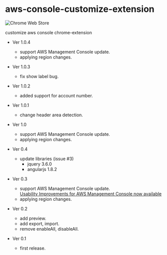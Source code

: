 # aws-console-customize-extension

![Chrome Web Store](https://img.shields.io/chrome-web-store/v/cjpikjjajakahcpglopbmobcoiibcpcd.svg)

customize aws console chrome-extension

- Ver 1.0.4
  - support AWS Management Console update.
  - applying region changes.

- Ver 1.0.3
  - fix show label bug.

- Ver 1.0.2
  - added support for account number.

- Ver 1.0.1
  - change header area detection.

- Ver 1.0
  - support AWS Management Console update.
  - applying region changes.

- Ver 0.4
  - update libraries (issue #3)
    - jquery 3.6.0
    - angularjs 1.8.2

- Ver 0.3
  - support AWS Management Console update.  
    [Usability Improvements for AWS Management Console now available][1]
  - applying region changes.

- Ver 0.2
  - add preview.
  - add export, import.
  - remove enableAll, disableAll.

- Ver 0.1
  - first release.

  [1]:https://aws.amazon.com/about-aws/whats-new/2020/09/usability-improvements-for-aws-management-console-now-available/
